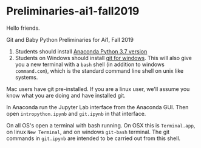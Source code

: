 # Preliminaries-ai1-fall2019

Hello friends.


Git and Baby Python Preliminaries for Ai1, Fall 2019

1. Students should install [Anaconda Python 3.7 version](https://www.anaconda.com/distribution/#download-section)
2. Students on Windows should install [git for windows](https://git-scm.com/download/win). This will also give you a new terminal with a `bash` shell (in addition to windows `command.com`), which is the standard command line shell on unix like systems. 

Mac users have git pre-installed. If you are a linux user, we'll assume you know what you are doing and have installed git.

In Anaconda run the Jupyter Lab interface from the Anaconda GUI. Then open `intropython.ipynb` and `git.ipynb` in that interface.

On all OS's open a terminal with bash running. On OSX this is `Terminal.app`, on linux `New Terminal`, and on windows `git-bash` terminal. The git commands in `git.ipynb` are intended to be carried out from this shell.




